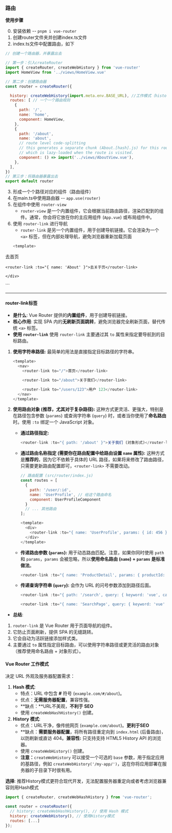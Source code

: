 ### 路由

**使用步骤**

0. 安装依赖 -- `pnpm i vue-router`
1. 创建router文件夹并创建index.ts文件
2. index.ts文件中配置路由，如下

```javaScript
// 创建一个路由器，并暴露出去

// 第一步：引入createRouter
import { createRouter, createWebHistory } from 'vue-router'
import HomeView from '../views/HomeView.vue'

// 第二步：创建路由器
const router = createRouter({

  history: createWebHistory(import.meta.env.BASE_URL), //工作模式（history和hash）
  routes: [ // 一个一个路由规则
    {
      path: '/',
      name: 'home',
      component: HomeView,
    },
    {
      path: '/about',
      name: 'about',
      // route level code-splitting
      // this generates a separate chunk (About.[hash].js) for this route
      // which is lazy-loaded when the route is visited.
      component: () => import('../views/AboutView.vue'),
    },
  ],
})
// 第三步：将路由器暴露出去
export default router
```

3. 形成一个个路径对应的组件（路由组件）
4. 在main.ts中使用路由器 -- `app.use(router)`
5. 在组件中使用 `router-view`
	- `router-view` 是一个内置组件，它会根据当前路由路径，渲染匹配到的组件。通常，你会将它放在你的主应用组件 (`App.vue`) 或布局组件中。
6. 使用 `router-link` 进行导航
	- `router-link` 是另一个内置组件，用于创建导航链接。它会渲染为一个 `<a>` 标签，但在内部处理导航，避免浏览器重新加载页面
	```javascript
	<template>
  <div>
    <router-link to="/">去首页</router-link>

    <router-link :to="{ name: 'About' }">去关于页</router-link>

    </div>
</template>
```

---
#### router-link标签

- **是什么**: Vue Router 提供的**内置组件**，用于创建导航链接。
- **核心作用**: 实现 SPA 内的**无刷新页面跳转**，避免浏览器完全刷新页面，替代传统 `<a>` 标签。
- **使用 `router-link`**
使用 `router-link` 主要通过其 `to` 属性来指定要导航到的目标路由。
1. **使用字符串路径:** 最简单的用法是直接指定目标路径的字符串。
    ```JavaScript
    <template>
      <nav>
        <router-link to="/">首页</router-link>
    
        <router-link to="/about">关于我们</router-link>
    
        <router-link to="/users/123">用户 123</router-link>
      </nav>
    </template>
    ```
    
2. **使用路由对象 (推荐，尤其对于复杂路径):** 这种方式更灵活、更强大，特别是在路径包含参数 (`params`) 或查询字符串 (`query`) 时，或者当你使用了**命名路由**时。使用 `:to` 绑定一个 JavaScript 对象。
    - **通过路径指定:**
        ```JavaScript
        <router-link :to="{ path: '/about' }">关于我们 (对象形式)</router-link>
        ```
        
    - **通过路由名称指定 (需要你在路由配置中给路由设置 `name` 属性):** 这种方式是**推荐的**，因为它不依赖于具体的 URL 路径，如果将来修改了路由路径，只需要更新路由配置即可，`<router-link>` 不需要改动。
        ```JavaScript
        // 路由配置 (src/router/index.js)
        const routes = [
          {
            path: '/user/:id',
            name: 'UserProfile', // 给这个路由命名
            component: UserProfileComponent
          }
          // ... 其他路由
        ];
        ```
        
        ```JavaScript
        <template>
          <div>
            <router-link :to="{ name: 'UserProfile', params: { id: 456 }}">查看用户 456</router-link>
          </div>
        </template>
        ```
        
    - **传递路由参数 (`params`):** 用于动态路由匹配。注意，如果你同时使用 `path` 和 `params`，`params` 会被忽略，所以**使用命名路由 (`name`) + `params` 是标准做法**。    
        ```JavaScript
        <router-link :to="{ name: 'ProductDetail', params: { productId: 789 }}">查看产品 789</router-link>
        ```
        
    - **传递查询字符串 (`query`):** 会作为 URL 的问号参数添加到路径后面。    
        ```JavaScript
        <router-link :to="{ path: '/search', query: { keyword: 'vue', category: 'frontend' }}">搜索 Vue 前端</router-link>
        
        <router-link :to="{ name: 'SearchPage', query: { keyword: 'vue' }}">搜索</route
        ```
- **总结**: 
1. `router-link` 是 Vue Router 用于页面导航的组件。
2. 它防止页面刷新，提供 SPA 的无缝跳转。
3. 它会自动为活跃链接添加样式类。
4. 主要通过 `to` 属性指定目标路由，可以使用字符串路径或更灵活的路由对象（推荐使用命名路由 + 对象形式）。

#### Vue Router 工作模式

决定 URL 外观及服务器配置需求：

1. **Hash 模式**:
    - 特点：URL 中包含 **#** 符号 (`example.com/#/about`)。
    - 优点：**无需服务器配置**，兼容性强。
    - **缺点：**URL不美观，**不利于 SEO**
    - 使用 `createWebHashHistory()` 创建。
2. **History 模式**:
    - 优点：URL干净，像传统网页 (`example.com/about`)。**更利于SEO**
    - **缺点：**需要服务器配置**，将所有路径重定向到 `index.html` (后备路由)，以防刷新或直访 404。**兼容性:** 只支持支持 HTML5 History API 的浏览器。
    - 使用 `createWebHistory()` 创建。
    - **注意：**`createWebHistory` 可以接受一个可选的 `base` 参数，用于指定应用的基路径，例如 `createWebHistory('/my-app/')`，这在你将应用部署在服务器的子目录下时很有用。

**选择**: 推荐History模式更符合现代开发，无法配置服务器重定向或者考虑浏览器兼容则用Hash模式

```JavaScript
import { createRouter, createWebHashHistory } from 'vue-router';

const router = createRouter({
  // history: createWebHashHistory(), // 使用 Hash 模式
  history: createWebHistory(), // 使用History模式
  routes: [...]
});
```

